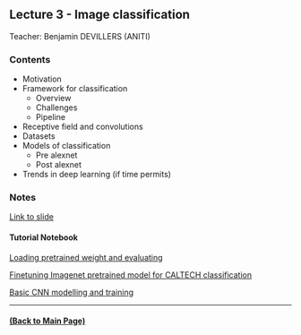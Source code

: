 ## Lecture 3 - Image classification
Teacher: Benjamin DEVILLERS (ANITI)

<!-- 
### Lecture video
View the recorded lecture [here](https://drive.google.com/file/d/1BGqIXvroBuZlWhiIXTXqhB-VgZGXTx9j/view?usp=sharing)  (this will only be available for approximately 6 weeks after the course)
-->

### Contents

* Motivation
* Framework for classification
  * Overview 
  * Challenges 
  * Pipeline 
* Receptive field and convolutions
* Datasets 
* Models of classification
  * Pre alexnet
  * Post alexnet 
* Trends in deep learning (if time permits)

### Notes

[Link to slide](https://docs.google.com/presentation/d/1Z-ZcaVZp4Ex_3LnFEdaiEXaoUEhCubHxaPrhR_utJlQ/edit?usp=sharing)

#### Tutorial Notebook

[Loading pretrained weight and evaluating](https://colab.research.google.com/drive/19C0zIl9KHJmjKn075J502byFFc1mzogL?usp=sharing)

[Finetuning Imagenet pretrained model for CALTECH classification](https://colab.research.google.com/drive/1OQFlGJJVQ9BsBpq7uEK342yVWIJ0qofW?usp=sharing)

[Basic CNN modelling and training](https://colab.research.google.com/drive/1gqjT2F8llFGZb4IVAXxcKogfXtiFDHUw?usp=sharing)

---
#### [(Back to Main Page)](../index.md)
